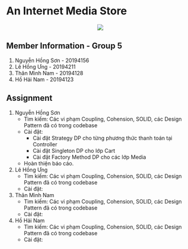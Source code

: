 #  An Internet Media Store
<p align="center">
  <img src="src/main/resources/assets/images/aims_cover_image.png" />
</p>

## Member Information - Group 5

1. Nguyễn Hồng Sơn - 20194156
2. Lê Hồng Ưng - 20194211
3. Thân Minh Nam - 20194128
4. Hồ Hải Nam - 20194123

## Assignment
1. Nguyễn Hồng Sơn
   - Tìm kiếm: Các vi phạm Coupling, Cohension, SOLID, các Design Pattern đã có trong codebase
   - Cài đặt: 
     - Cài đặt Strategy DP cho từng phương thức thanh toán tại Controller
     - Cài đặt Singleton DP cho lớp Cart
     - Cài đặt Factory Method DP cho các lớp Media
   - Hoàn thiện báo cáo.
2. Lê Hồng Ưng
    - Tìm kiếm: Các vi phạm Coupling, Cohension, SOLID, các Design Pattern đã có trong codebase
    - Cài đặt:
3. Thân Minh Nam
    - Tìm kiếm: Các vi phạm Coupling, Cohension, SOLID, các Design Pattern đã có trong codebase
    - Cài đặt:
4. Hồ Hải Nam
    - Tìm kiếm: Các vi phạm Coupling, Cohension, SOLID, các Design Pattern đã có trong codebase
    - Cài đặt:
